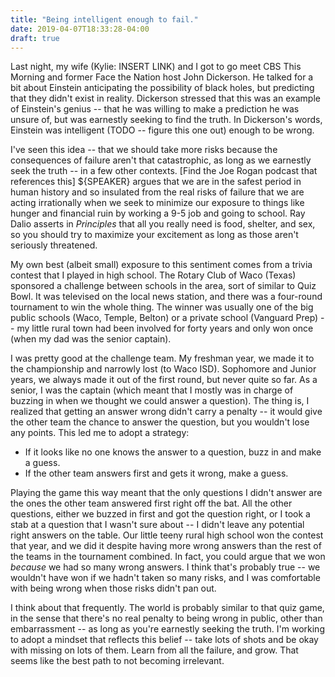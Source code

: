 ```yaml
---
title: "Being intelligent enough to fail."
date: 2019-04-07T18:33:28-04:00
draft: true
---
```


Last night, my wife (Kylie: INSERT LINK) and I got to go meet CBS This Morning and former Face the Nation host John Dickerson. He talked for a bit about Einstein anticipating the possibility of black holes, but predicting that they didn't exist in reality. Dickerson stressed that this was an example of Einstein's genius -- that he was willing to make a prediction he was unsure of, but was earnestly seeking to find the truth. In Dickerson's words, Einstein was intelligent (TODO -- figure this one out) enough to be wrong.

I've seen this idea -- that we should take more risks because the consequences of failure aren't that catastrophic, as long as we earnestly seek the truth -- in a few other contexts. [Find the Joe Rogan podcast that references this] ${SPEAKER} argues that we are in the safest period in human history and so insulated from the real risks of failure that we are acting irrationally when we seek to minimize our exposure to things like hunger and financial ruin by working a 9-5 job and going to school. Ray Dalio asserts in _Principles_ that all you really need is food, shelter, and sex, so you should try to maximize your excitement as long as those aren't seriously threatened.

My own best (albeit small) exposure to this sentiment comes from a trivia contest that I played in high school. The Rotary Club of Waco (Texas) sponsored a challenge between schools in the area, sort of similar to Quiz Bowl. It was televised on the local news station, and there was a four-round tournament to win the whole thing. The winner was usually one of the big public schools (Waco, Temple, Belton) or a private school (Vanguard Prep) -- my little rural town had been involved for forty years and only won once (when my dad was the senior captain).

I was pretty good at the challenge team. My freshman year, we made it to the championship and narrowly lost (to Waco ISD). Sophomore and Junior years, we always made it out of the first round, but never quite so far. As a senior, I was the captain (which meant that I mostly was in charge of buzzing in when we thought we could answer a question). The thing is, I realized that getting an answer wrong didn't carry a penalty -- it would give the other team the chance to answer the question, but you wouldn't lose any points. This led me to adopt a strategy:

- If it looks like no one knows the answer to a question, buzz in and make a guess.
- If the other team answers first and gets it wrong, make a guess.

Playing the game this way meant that the only questions I didn't answer are the ones the other team answered first right off the bat. All the other questions, either we buzzed in first and got the question right, or I took a stab at a question that I wasn't sure about -- I didn't leave any potential right answers on the table. Our little teeny rural high school won the contest that year, and we did it despite having more wrong answers than the rest of the teams in the tournament combined. In fact, you could argue that we won _because_ we had so many wrong answers. I think that's probably true -- we wouldn't have won if we hadn't taken so many risks, and I was comfortable with being wrong when those risks didn't pan out.

I think about that frequently. The world is probably similar to that quiz game, in the sense that there's no real penalty to being wrong in public, other than embarrassment -- as long as you're earnestly seeking the truth. I'm working to adopt a mindset that reflects this belief -- take lots of shots and be okay with missing on lots of them. Learn from all the failure, and grow. That seems like the best path to not becoming irrelevant.
